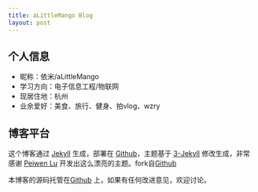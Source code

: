 ```yaml
---
title: aLittleMango Blog
layout: post
---
```


## 个人信息

- 昵称：依米/aLittleMango
- 学习方向：电子信息工程/物联网
- 现居住地：杭州
- 业余爱好：美食、旅行、健身、拍vlog、wzry

## 博客平台

这个博客通过 [Jekyll](http://jekyllrb.com/) 生成，部署在 [Github](https://pages.github.com)，主题基于 [3-Jekyll](https://github.com/P233/3-Jekyll) 修改生成，非常感谢 [Peiwen Lu](https://github.com/P233) 开发出这么漂亮的主题。fork自[Github](https://github.com/chiemon/chiemon.github.io) 

本博客的源码托管在[Github](https://github.com/aLittleMango/aLittleMango.github.io) 上，如果有任何改进意见，欢迎讨论。
